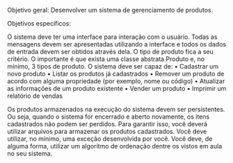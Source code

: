Objetivo geral: Desenvolver um sistema de gerenciamento de produtos.

Objetivos específicos:

O sistema deve ter uma interface para interação com o usuário. Todas as mensagens devem ser apresentadas utilizando a interface e todos os dados de entrada devem ser obtidos através dela.
O tipo de produto fica a seu critério. O importante é que exista uma classe abstrata Produto e, no mínimo, 3 tipos de produto.
O sistema deve ser capaz de:
• Cadastrar um novo produto
• Listar os produtos já cadastrados
• Remover um produto de acordo com alguma propriedade (por exemplo, nome ou código)
• Atualizar as informações de um produto existente
• Vender um produto
• Imprimir um relatório de vendas

Os produtos armazenados na execução do sistema devem ser persistentes. Ou seja, quando o sistema for encerrado e aberto novamente, os itens cadastrados não podem ser perdidos. 
Para garantir isso, você deverá utilizar arquivos para armazenar os produtos cadastrados.
Você deve utilizar, no mínimo, uma exceção desenvolvida por você.
Você deve, de alguma forma, utilizar um algoritmo de ordenação dentre os vistos em aula no seu sistema.